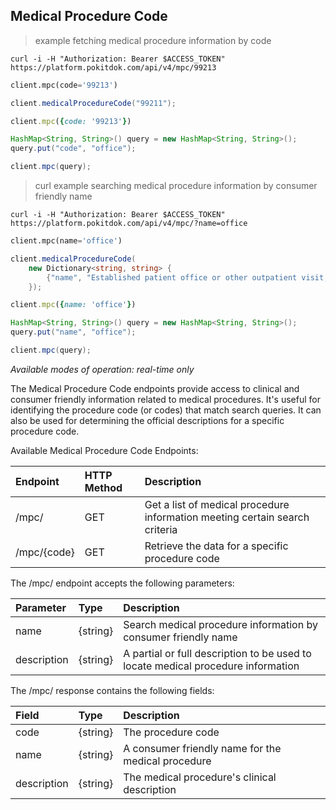 ## Medical Procedure Code
> example fetching medical procedure information by code

```shell
curl -i -H "Authorization: Bearer $ACCESS_TOKEN" https://platform.pokitdok.com/api/v4/mpc/99213
```

```python
client.mpc(code='99213')
```

```csharp
client.medicalProcedureCode("99211");
```

```ruby
client.mpc({code: '99213'})
```

```java
HashMap<String, String>() query = new HashMap<String, String>();
query.put("code", "office");

client.mpc(query);
```

> curl example searching medical procedure information by consumer friendly name

```shell
curl -i -H "Authorization: Bearer $ACCESS_TOKEN" https://platform.pokitdok.com/api/v4/mpc/?name=office
```

```python
client.mpc(name='office')
```

```csharp
client.medicalProcedureCode(
    new Dictionary<string, string> {
        {"name", "Established patient office or other outpatient visit, typically 15 minutes"}
    });
```

```ruby
client.mpc({name: 'office'})
```

```java
HashMap<String, String>() query = new HashMap<String, String>();
query.put("name", "office");

client.mpc(query);
```

*Available modes of operation: real-time only*

The Medical Procedure Code endpoints provide access to clinical and consumer
friendly information related to medical procedures. It's useful for identifying
the procedure code (or codes) that match search queries. It can also be used
for determining the official descriptions for a specific procedure code.

Available Medical Procedure Code Endpoints:

| Endpoint    | HTTP Method | Description                                                                 |
|:------------|:------------|:----------------------------------------------------------------------------|
| /mpc/       | GET         | Get a list of medical procedure information meeting certain search criteria |
| /mpc/{code} | GET         | Retrieve the data for a specific procedure code                             |

The /mpc/ endpoint accepts the following parameters:

| Parameter   | Type     | Description                                                                      |
|:------------|:---------|:---------------------------------------------------------------------------------|
| name        | {string} | Search medical procedure information by consumer friendly name                   |
| description | {string} | A partial or full description to be used to locate medical procedure information |

The /mpc/ response contains the following fields:

| Field       | Type     | Description                                        |
|:------------|:---------|:---------------------------------------------------|
| code        | {string} | The procedure code                                 |
| name        | {string} | A consumer friendly name for the medical procedure |
| description | {string} | The medical procedure's clinical description       |

